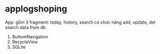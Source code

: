 # applogshoping
App: gồm 3 fragment: today, history, search
có chức năng add, update, del
search data from db

1. ButtomNavigation
2. RecycleView
3. SQLite
